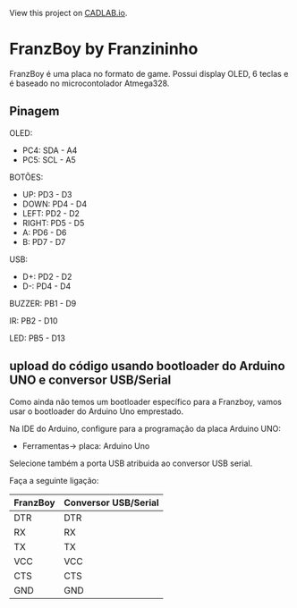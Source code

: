 View this project on [CADLAB.io](https://cadlab.io/project/27016). 

# FranzBoy by Franzininho

FranzBoy é uma placa no formato de game. Possui display OLED, 6 teclas e é baseado no microcontolador Atmega328.


## Pinagem

OLED:
- PC4: SDA - A4
- PC5: SCL - A5
 
BOTÕES:
- UP:	PD3 - D3
- DOWN: PD4 - D4
- LEFT: PD2 - D2
- RIGHT: PD5 - D5
- A: PD6 - D6
- B: PD7 - D7

USB:
- D+: PD2 - D2
- D-: PD4 - D4

BUZZER: PB1 - D9

IR: PB2 - D10
 
LED: PB5 - D13



## upload do código usando bootloader do Arduino UNO e conversor USB/Serial

Como ainda não temos um bootloader específico para a Franzboy, vamos usar o bootloader do Arduino Uno emprestado.

Na IDE do Arduino, configure para a programação da placa Arduino UNO:
- Ferramentas-> placa: Arduino Uno

Selecione também a porta USB atribuida ao conversor USB serial.

Faça a seguinte ligação:

|  FranzBoy | Conversor USB/Serial  |
| ------------ | ------------ |
|  DTR | DTR  |
|  RX | RX  |
|  TX | TX  |
|  VCC | VCC  |
|  CTS |  CTS |
|  GND |  GND |